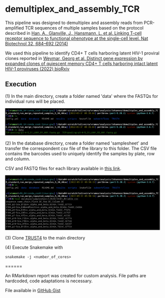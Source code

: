 # demultiplex_and_assembly_TCR
This pipeline was designed to demultiplex and assembly reads from PCR-amplified TCR sequences of multiple samples based on the protocol described in [Han, A., Glanville, J., Hansmann, L. et al. Linking T-cell receptor sequence to functional phenotype at the single-cell level. Nat Biotechnol 32, 684–692 (2014)](https://doi.org/10.1038/nbt.2938)  

We used this pipeline to identify CD4+ T cells harboring latent HIV-1 proviral clones reported in [Weymar, Georg et al. Distinct gene expression by expanded clones of quiescent memory CD4+ T cells harboring intact latent HIV-1 proviruses (2022) bioRxiv](https://www.biorxiv.org/content/10.1101/2022.03.02.482683v2.full)

## Execution

(1)
In the main directory, create a folder named 'data' where the FASTQs for individual runs will be placed.

![](img/img1.png)

(2)
In the database directory, create a folder named 'samplesheet' and transfer the correspondent csv file of the library to this folder. The CSV file contains the barcodes used to uniquely identify the samples by plate, row and column.

CSV and FASTQ files for each library available in [this link](https://www.dropbox.com/sh/uevlf7fp1jy1nld/AAB5owQqgJAVIly1VnGl6Q2Ma?dl=0).

![](img/img2.png)

(3)
Clone [TRUST4](https://github.com/liulab-dfci/TRUST4) to the main directory

(4)
Execute Snakemake with 

```
snakemake -j <number_of_cores>
``` 

======

An RMarkdown report was created for custom analysis. File paths are hardcoded, code adaptations is necessary.

File available in [GitHub Gist](https://gist.github.com/victor-ramos/55d72221e31d0bbee9861ba67c2c488a)
